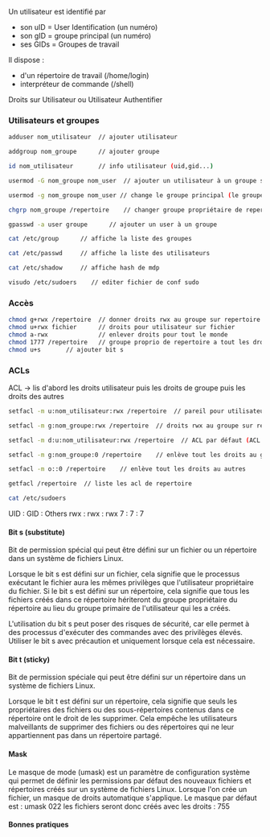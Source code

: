 Un utilisateur est identifié par
- son uID = User Identification (un numéro)
- son gID = groupe principal (un numéro)
- ses GIDs = Groupes de travail

Il dispose :
- d'un répertoire de travail (/home/login)
- interpréteur de commande (/shell)

Droits sur Utilisateur ou Utilisateur Authentifier

### Utilisateurs et groupes
```bash
adduser nom_utilisateur  // ajouter utilisateur

addgroup nom_groupe      // ajouter groupe

id nom_utilisateur       // info utilisateur (uid,gid...)

usermod -G nom_groupe nom_user  // ajouter un utilisateur à un groupe secondaire

usermod -g nom_groupe nom_user // change le groupe principal (le groupe propriétaire lorsque le user créé un dossier ou fichier)

chgrp nom_groupe /repertoire    // changer groupe propriétaire de repertoire

gpasswd -a user groupe      // ajouter un user à un groupe 

cat /etc/group      // affiche la liste des groupes

cat /etc/passwd     // affiche la liste des utilisateurs

cat /etc/shadow     // affiche hash de mdp

visudo /etc/sudoers    // editer fichier de conf sudo
```

### Accès
```bash
chmod g+rwx /repertoire  // donner droits rwx au groupe sur repertoire
chmod u+rwx fichier      // droits pour utilisateur sur fichier
chmod a-rwx              // enlever droits pour tout le monde
chmod 1777 /repertoire   // groupe proprio de repertoire a tout les droits sauf supprimer, seul le créateur peut supprimer
chmod u+s       // ajouter bit s
```

### ACLs

ACL -> lis d'abord les droits utilisateur puis les droits de groupe puis les droits des autres
```bash
setfacl -m u:nom_utilisateur:rwx /repertoire  // pareil pour utilisateur

setfacl -m g:nom_groupe:rwx /repertoire  // droits rwx au groupe sur repertoire

setfacl -m d:u:nom_utilisateur:rwx /repertoire  // ACL par défaut (ACL heritage). ACL appliquer 

setfacl -m g:nom_groupe:0 /repertoire    // enlève tout les droits au groupe sur repertoire

setfacl -m o::0 /repertoire    // enlève tout les droits au autres

getfacl /repertoire  // liste les acl de repertoire

cat /etc/sudoers
```

UID : GID : Others
rwx : rwx : rwx
7 : 7 : 7

#### Bit s (substitute)

Bit de permission spécial qui peut être défini sur un fichier ou un répertoire dans un système de fichiers Linux.

Lorsque le bit s est défini sur un fichier, cela signifie que le processus exécutant le fichier aura les mêmes privilèges que l'utilisateur propriétaire du fichier. Si le bit s est défini sur un répertoire, cela signifie que tous les fichiers créés dans ce répertoire hériteront du groupe propriétaire du répertoire au lieu du groupe primaire de l'utilisateur qui les a créés.

L'utilisation du bit s peut poser des risques de sécurité, car elle permet à des processus d'exécuter des commandes avec des privilèges élevés. Utiliser le bit s avec précaution et uniquement lorsque cela est nécessaire.

#### Bit t (sticky)

Bit de permission spéciale qui peut être défini sur un répertoire dans un système de fichiers Linux.

Lorsque le bit t est défini sur un répertoire, cela signifie que seuls les propriétaires des fichiers ou des sous-répertoires contenus dans ce répertoire ont le droit de les supprimer. Cela empêche les utilisateurs malveillants de supprimer des fichiers ou des répertoires qui ne leur appartiennent pas dans un répertoire partagé.

#### Mask

Le masque de mode (umask) est un paramètre de configuration système qui permet de définir les permissions par défaut des nouveaux fichiers et répertoires créés sur un système de fichiers Linux.
Lorsque l'on crée un fichier, un masque de droits automatique s'applique.
Le masque par défaut est : umask 022
les fichiers seront donc créés avec les droits : 755

#### Bonnes pratiques










